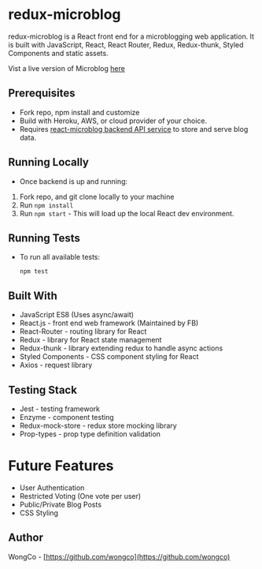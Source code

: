 # redux-microblog

redux-microblog is a React front end for a microblogging web application. It is built with JavaScript, React, React Router, Redux, Redux-thunk, Styled Components and static assets.

Vist a live version of Microblog [here](https://wongco-microblog.herokuapp.com/)

## Prerequisites

- Fork repo, npm install and customize
- Build with Heroku, AWS, or cloud provider of your choice.
- Requires [react-microblog backend API service](https://github.com/wongco/express-microblog) to store and serve blog data.

## Running Locally

- Once backend is up and running:

1. Fork repo, and git clone locally to your machine
2. Run `npm install`
3. Run `npm start` - This will load up the local React dev environment.

## Running Tests

- To run all available tests:

  `npm test`

## Built With

- JavaScript ES8 (Uses async/await)
- React.js - front end web framework (Maintained by FB)
- React-Router - routing library for React
- Redux - library for React state management
- Redux-thunk - library extending redux to handle async actions
- Styled Components - CSS component styling for React
- Axios - request library

## Testing Stack

- Jest - testing framework
- Enzyme - component testing
- Redux-mock-store - redux store mocking library
- Prop-types - prop type definition validation

# Future Features

- User Authentication
- Restricted Voting (One vote per user)
- Public/Private Blog Posts
- CSS Styling

## Author

WongCo - [https://github.com/wongco](https://github.com/wongco)
